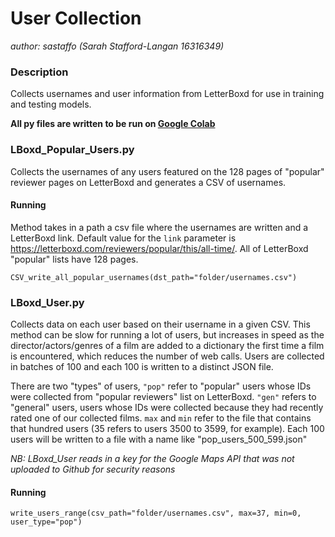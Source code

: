 # User Collection
*author: sastaffo (Sarah Stafford-Langan 16316349)*

### Description   
Collects usernames and user information from LetterBoxd for use in training and testing models.

**All py files are written to be run on [Google Colab](https://colab.research.google.com "Google Colab")**

### LBoxd_Popular_Users.py
Collects the usernames of any users featured on the 128 pages of "popular" reviewer pages on LetterBoxd and generates a CSV of usernames.

#### Running
Method takes in a path a csv file where the usernames are written and a LetterBoxd link. Default value for the `link` parameter is <https://letterboxd.com/reviewers/popular/this/all-time/>. All of LetterBoxd "popular" lists have 128 pages.
```
CSV_write_all_popular_usernames(dst_path="folder/usernames.csv")
```

### LBoxd_User.py
Collects data on each user based on their username in a given CSV.
This method can be slow for running a lot of users, but increases in speed as the director/actors/genres of a film are added to a dictionary the first time a film is encountered, which reduces the number of web calls. Users are collected in batches of 100 and each 100 is written to a distinct JSON file.

There are two "types" of users, `"pop"` refer to "popular" users whose IDs were collected from "popular reviewers" list on LetterBoxd. `"gen"` refers to "general" users, users whose IDs were collected because they had recently rated one of our collected films. `max` and `min` refer to the file that contains that hundred users (35 refers to users 3500 to 3599, for example). Each 100 users will be written to a file with a name like "pop_users_500_599.json"


*NB: LBoxd_User reads in a key for the Google Maps API that was not uploaded to Github for security reasons*

#### Running
```
write_users_range(csv_path="folder/usernames.csv", max=37, min=0, user_type="pop")
```      
